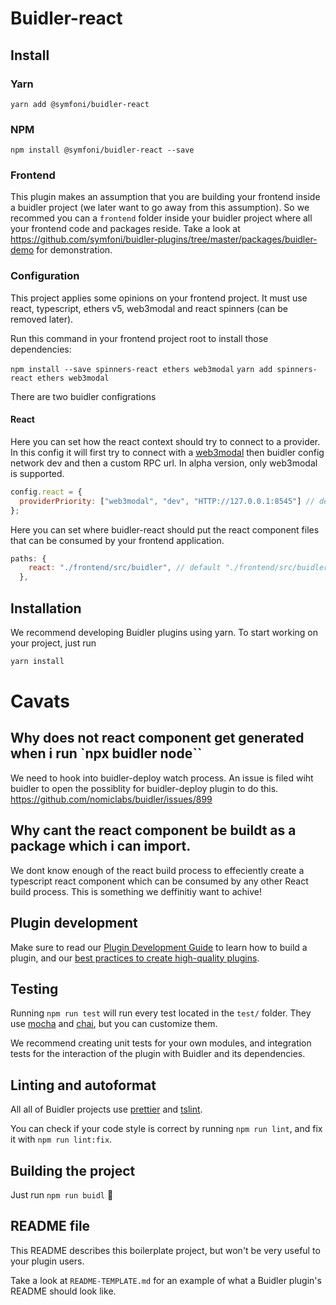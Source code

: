 # Buidler-react

## Install

### Yarn

`yarn add @symfoni/buidler-react`

### NPM

`npm install @symfoni/buidler-react --save`

### Frontend

This plugin makes an assumption that you are building your frontend inside a buidler project (we later want to go away from this assumption). So we recommed you can a `frontend` folder inside your buidler project where all your frontend code and packages reside. Take a look at https://github.com/symfoni/buidler-plugins/tree/master/packages/buidler-demo for demonstration.

### Configuration

This project applies some opinions on your frontend project. It must use react, typescript, ethers v5, web3modal and react spinners (can be removed later).

Run this command in your frontend project root to install those dependencies:

`npm install --save spinners-react ethers web3modal`
`yarn add spinners-react ethers web3modal`

There are two buidler configrations

#### React

Here you can set how the react context should try to connect to a provider. In this config it will first try to connect with a [web3modal](https://github.com/Web3Modal/web3modal) then buidler config network dev and then a custom RPC url. In alpha version, only web3modal is supported.

```javascript
config.react = {
  providerPriority: ["web3modal", "dev", "HTTP://127.0.0.1:8545"] // default ["web3modal"]
};
```

Here you can set where buidler-react should put the react component files that can be consumed by your frontend application.

```javascript
paths: {
    react: "./frontend/src/buidler", // default "./frontend/src/buidler"
  },
```

## Installation

We recommend developing Buidler plugins using yarn. To start working on your
project, just run

```bash
yarn install
```

# Cavats

## Why does not react component get generated when i run `npx buidler node``

We need to hook into buidler-deploy watch process. An issue is filed wiht buidler to open the possiblity for buidler-deploy plugin to do this. https://github.com/nomiclabs/buidler/issues/899

## Why cant the react component be buildt as a package which i can import.

We dont know enough of the react build process to effeciently create a typescript react component which can be consumed by any other React build process. This is something we deffinitiy want to achive!

## Plugin development

Make sure to read our [Plugin Development Guide](https://buidler.dev/guides/create-plugin.html)
to learn how to build a plugin, and our
[best practices to create high-quality plugins](https://buidler.dev/documentation/#plugin-development-best-practices).

## Testing

Running `npm run test` will run every test located in the `test/` folder. They
use [mocha](https://mochajs.org) and [chai](https://www.chaijs.com/),
but you can customize them.

We recommend creating unit tests for your own modules, and integration tests for
the interaction of the plugin with Buidler and its dependencies.

## Linting and autoformat

All all of Buidler projects use [prettier](https://prettier.io/) and
[tslint](https://palantir.github.io/tslint/).

You can check if your code style is correct by running `npm run lint`, and fix
it with `npm run lint:fix`.

## Building the project

Just run `npm run buidl` ️👷‍

## README file

This README describes this boilerplate project, but won't be very useful to your
plugin users.

Take a look at `README-TEMPLATE.md` for an example of what a Buidler plugin's
README should look like.
